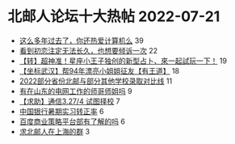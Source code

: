 # 北邮人论坛十大热帖 2022-07-21

- [这么多年过去了，你还热爱计算机么](https://bbs.byr.cn/article/Talking/6356556) 39
- [看到初恋注定无法长久，也想要倾诉一次](https://bbs.byr.cn/article/Feeling/3190742) 22
- [【转】超神准！星座小王子独创的新型占卜、來一起試玩一下！](https://bbs.byr.cn/article/Constellations/326533) 19
- [【坐标武汉】帮94年漂亮小姐姐征友【有王道】](https://bbs.byr.cn/article/Friends/2027957) 18
- [2022部分省份北邮与部分其他学校录取对比线](https://bbs.byr.cn/article/Picture/3325418) 11
- [有在山东的电网工作的师哥师姐吗](https://bbs.byr.cn/article/Shandong/422397) 9
- [【求助】通信3.27/4 试图择校](https://bbs.byr.cn/article/GoAbroad/387819) 7
- [中国银行暑期实习转正率](https://bbs.byr.cn/article/Job/2168209) 6
- [百度商业策略平台部有了解的吗](https://bbs.byr.cn/article/WorkLife/1189102) 6
- [求北邮人在上海的群](https://bbs.byr.cn/article/BYRatSH/8276) 3


